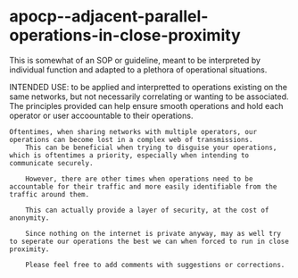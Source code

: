 # apocp--adjacent-parallel-operations-in-close-proximity
This is somewhat of an SOP or guideline, meant to be interpreted by individual function and adapted to a plethora of operational situations.

INTENDED USE: to be applied and interpretted to operations existing on the same networks, but not necessarily correlating or wanting to be associated.
    The principles provided can help ensure smooth operations and hold each operator or user accoountable to their operations.

    Oftentimes, when sharing networks with multiple operators, our operations can become lost in a complex web of transmissions.
        This can be beneficial when trying to disguise your operations, which is oftentimes a priority, especially when intending to communicate securely.

        However, there are other times when operations need to be accountable for their traffic and more easily identifiable from the traffic around them.

        This can actually provide a layer of security, at the cost of anonymity.

        Since nothing on the internet is private anyway, may as well try to seperate our operations the best we can when forced to run in close proximity.

        Please feel free to add comments with suggestions or corrections.
